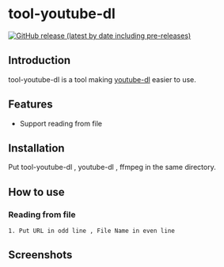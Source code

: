 # tool-youtube-dl
[![GitHub release (latest by date including pre-releases)](https://img.shields.io/github/v/release/stardusstt/tool-youtube-dl?include_prereleases)](https://github.com/Stardusstt/tool-youtube-dl/releases)

## Introduction
tool-youtube-dl is a tool making [youtube-dl](https://github.com/ytdl-org/youtube-dl) easier to use. 

## Features
* Support reading from file 



## Installation
Put tool-youtube-dl , youtube-dl , ffmpeg in the same directory.


## How to use

  ### Reading from file 
    1. Put URL in odd line , File Name in even line 


## Screenshots


